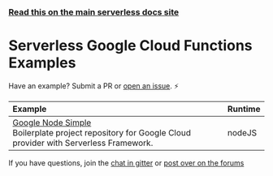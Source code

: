 <!--
title: Serverless - Google Cloud Functions - Examples
menuText: Examples
layout: Doc
-->

<!-- DOCS-SITE-LINK:START automatically generated  -->
### [Read this on the main serverless docs site](https://www.serverless.com/framework/docs/providers/google/examples/)
<!-- DOCS-SITE-LINK:END -->

# Serverless Google Cloud Functions Examples

Have an example? Submit a PR or [open an issue](https://github.com/serverless/examples/issues). ⚡️

| Example | Runtime  |
|:--------------------------- |:-----|
| [Google Node Simple](https://serverless.com/examples/google-node-simple-http-endpoint/) <br/> Boilerplate project repository for Google Cloud provider with Serverless Framework. | nodeJS |

If you have questions, join the [chat in gitter](https://gitter.im/serverless/serverless) or [post over on the forums](https://forum.serverless.com/)
